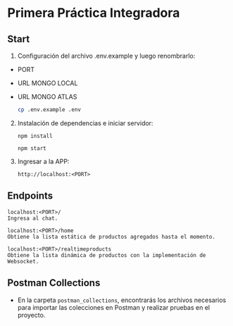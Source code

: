 # Primera Práctica Integradora

## Start

1. Configuración del archivo .env.example y luego renombrarlo:

- PORT
- URL MONGO LOCAL
- URL MONGO ATLAS

   ```bash
   cp .env.example .env
   ```

2. Instalación de dependencias e iniciar servidor:
    ```shell
    npm install
    ```

    ```shell
    npm start
    ```
3. Ingresar a la APP:

    ```
    http://localhost:<PORT>
    ```
## Endpoints

~~~
localhost:<PORT>/ 
Ingresa al chat.
~~~

~~~
localhost:<PORT>/home 
Obtiene la lista estática de productos agregados hasta el momento.
~~~

~~~
localhost:<PORT>/realtimeproducts 
Obtiene la lista dinámica de productos con la implementación de Websocket. 
~~~

## Postman Collections

- En la carpeta `postman_collections`, encontrarás los archivos necesarios para importar las colecciones en Postman y realizar pruebas en el proyecto.
